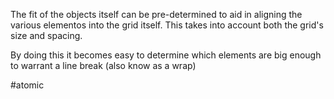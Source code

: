 The fit of the objects itself can be pre-determined to aid in aligning the various elementos into the grid itself. This takes into account both the grid's size and spacing. 

By doing this it becomes easy to determine which elements are big enough to warrant a line break (also know as a wrap)

#atomic